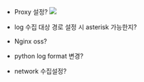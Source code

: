 - Proxy 설정?
  ![](https://i.imgur.com/2RUM5F3.png)

- log 수집 대상 경로 설정 시 asterisk 가능한지?
- Nginx oss?
- python log format 변경?
- network  수집설정?